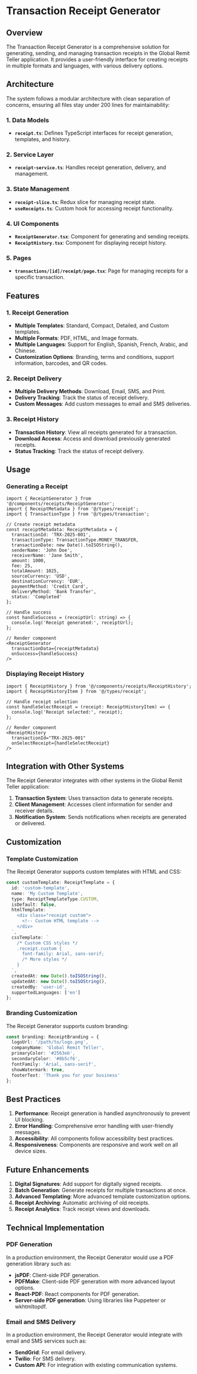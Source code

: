 # Transaction Receipt Generator

## Overview

The Transaction Receipt Generator is a comprehensive solution for generating, sending, and managing transaction receipts in the Global Remit Teller application. It provides a user-friendly interface for creating receipts in multiple formats and languages, with various delivery options.

## Architecture

The system follows a modular architecture with clean separation of concerns, ensuring all files stay under 200 lines for maintainability:

### 1. Data Models

- **`receipt.ts`**: Defines TypeScript interfaces for receipt generation, templates, and history.

### 2. Service Layer

- **`receipt-service.ts`**: Handles receipt generation, delivery, and management.

### 3. State Management

- **`receipt-slice.ts`**: Redux slice for managing receipt state.
- **`useReceipts.ts`**: Custom hook for accessing receipt functionality.

### 4. UI Components

- **`ReceiptGenerator.tsx`**: Component for generating and sending receipts.
- **`ReceiptHistory.tsx`**: Component for displaying receipt history.

### 5. Pages

- **`transactions/[id]/receipt/page.tsx`**: Page for managing receipts for a specific transaction.

## Features

### 1. Receipt Generation

- **Multiple Templates**: Standard, Compact, Detailed, and Custom templates.
- **Multiple Formats**: PDF, HTML, and Image formats.
- **Multiple Languages**: Support for English, Spanish, French, Arabic, and Chinese.
- **Customization Options**: Branding, terms and conditions, support information, barcodes, and QR codes.

### 2. Receipt Delivery

- **Multiple Delivery Methods**: Download, Email, SMS, and Print.
- **Delivery Tracking**: Track the status of receipt delivery.
- **Custom Messages**: Add custom messages to email and SMS deliveries.

### 3. Receipt History

- **Transaction History**: View all receipts generated for a transaction.
- **Download Access**: Access and download previously generated receipts.
- **Status Tracking**: Track the status of receipt delivery.

## Usage

### Generating a Receipt

```tsx
import { ReceiptGenerator } from '@/components/receipts/ReceiptGenerator';
import { ReceiptMetadata } from '@/types/receipt';
import { TransactionType } from '@/types/transaction';

// Create receipt metadata
const receiptMetadata: ReceiptMetadata = {
  transactionId: 'TRX-2025-001',
  transactionType: TransactionType.MONEY_TRANSFER,
  transactionDate: new Date().toISOString(),
  senderName: 'John Doe',
  receiverName: 'Jane Smith',
  amount: 1000,
  fee: 25,
  totalAmount: 1025,
  sourceCurrency: 'USD',
  destinationCurrency: 'EUR',
  paymentMethod: 'Credit Card',
  deliveryMethod: 'Bank Transfer',
  status: 'Completed'
};

// Handle success
const handleSuccess = (receiptUrl: string) => {
  console.log('Receipt generated:', receiptUrl);
};

// Render component
<ReceiptGenerator 
  transactionData={receiptMetadata}
  onSuccess={handleSuccess}
/>
```

### Displaying Receipt History

```tsx
import { ReceiptHistory } from '@/components/receipts/ReceiptHistory';
import { ReceiptHistoryItem } from '@/types/receipt';

// Handle receipt selection
const handleSelectReceipt = (receipt: ReceiptHistoryItem) => {
  console.log('Receipt selected:', receipt);
};

// Render component
<ReceiptHistory 
  transactionId="TRX-2025-001"
  onSelectReceipt={handleSelectReceipt}
/>
```

## Integration with Other Systems

The Receipt Generator integrates with other systems in the Global Remit Teller application:

1. **Transaction System**: Uses transaction data to generate receipts.
2. **Client Management**: Accesses client information for sender and receiver details.
3. **Notification System**: Sends notifications when receipts are generated or delivered.

## Customization

### Template Customization

The Receipt Generator supports custom templates with HTML and CSS:

```typescript
const customTemplate: ReceiptTemplate = {
  id: 'custom-template',
  name: 'My Custom Template',
  type: ReceiptTemplateType.CUSTOM,
  isDefault: false,
  htmlTemplate: `
    <div class="receipt custom">
      <!-- Custom HTML template -->
    </div>
  `,
  cssTemplate: `
    /* Custom CSS styles */
    .receipt.custom {
      font-family: Arial, sans-serif;
      /* More styles */
    }
  `,
  createdAt: new Date().toISOString(),
  updatedAt: new Date().toISOString(),
  createdBy: 'user-id',
  supportedLanguages: ['en']
};
```

### Branding Customization

The Receipt Generator supports custom branding:

```typescript
const branding: ReceiptBranding = {
  logoUrl: '/path/to/logo.png',
  companyName: 'Global Remit Teller',
  primaryColor: '#2563eb',
  secondaryColor: '#8b5cf6',
  fontFamily: 'Arial, sans-serif',
  showWatermark: true,
  footerText: 'Thank you for your business'
};
```

## Best Practices

1. **Performance**: Receipt generation is handled asynchronously to prevent UI blocking.
2. **Error Handling**: Comprehensive error handling with user-friendly messages.
3. **Accessibility**: All components follow accessibility best practices.
4. **Responsiveness**: Components are responsive and work well on all device sizes.

## Future Enhancements

1. **Digital Signatures**: Add support for digitally signed receipts.
2. **Batch Generation**: Generate receipts for multiple transactions at once.
3. **Advanced Templating**: More advanced template customization options.
4. **Receipt Archiving**: Automatic archiving of old receipts.
5. **Receipt Analytics**: Track receipt views and downloads.

## Technical Implementation

### PDF Generation

In a production environment, the Receipt Generator would use a PDF generation library such as:

- **jsPDF**: Client-side PDF generation.
- **PDFMake**: Client-side PDF generation with more advanced layout options.
- **React-PDF**: React components for PDF generation.
- **Server-side PDF generation**: Using libraries like Puppeteer or wkhtmltopdf.

### Email and SMS Delivery

In a production environment, the Receipt Generator would integrate with email and SMS services such as:

- **SendGrid**: For email delivery.
- **Twilio**: For SMS delivery.
- **Custom API**: For integration with existing communication systems.
